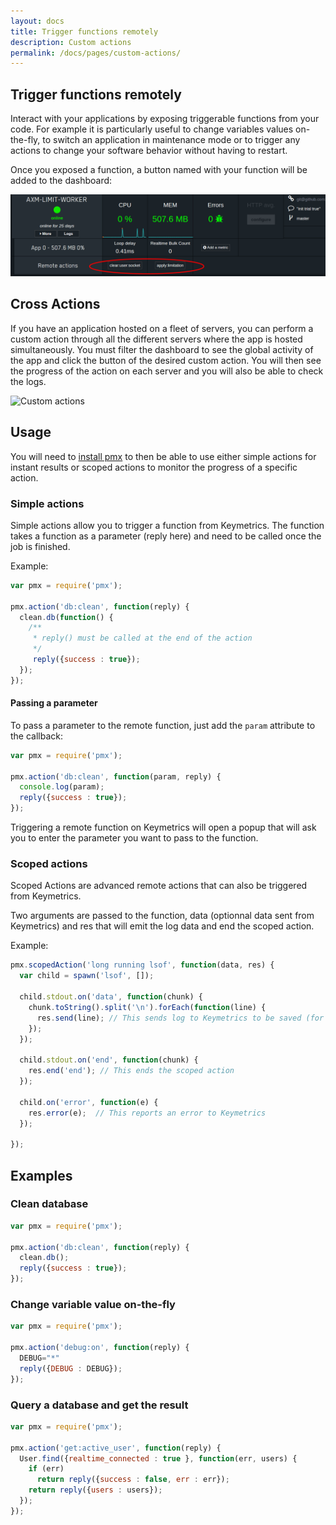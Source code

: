 ```yaml
---
layout: docs
title: Trigger functions remotely
description: Custom actions
permalink: /docs/pages/custom-actions/
---
```


## Trigger functions remotely

Interact with your applications by exposing triggerable functions from your code. For example it is particularly useful to change variables values on-the-fly, to switch an application in maintenance mode or to trigger any actions to change your software behavior without having to restart. 

Once you exposed a function, a button named with your function will be added to the dashboard:

<img src="/images/custom-actions.png" alt="Custom actions"/>

## Cross Actions

If you have an application hosted on a fleet of servers, you can perform a custom action through all the different servers where the app is hosted simultaneously. You must filter the dashboard to see the global activity of the app and click the button of the desired custom action. You will then see the progress of the action on each server and you will also be able to check the logs. 

<img src="http://i.imgur.com/bSsXaHL.jpg" alt="Custom actions"/>

## Usage

You will need to [install pmx](/docs/usage/install-pmx/) to then be able to use either simple actions for instant results or scoped actions to monitor the progress of a specific action.

### Simple actions

Simple actions allow you to trigger a function from Keymetrics. The function takes a function as a parameter (reply here) and need to be called once the job is finished.

Example:

```javascript
var pmx = require('pmx');

pmx.action('db:clean', function(reply) {
  clean.db(function() {
    /**
     * reply() must be called at the end of the action
     */
     reply({success : true});
  });
});
```

#### Passing a parameter

To pass a parameter to the remote function, just add the `param` attribute to the callback:

```javascript
var pmx = require('pmx');

pmx.action('db:clean', function(param, reply) {
  console.log(param);
  reply({success : true});
});
```

Triggering a remote function on Keymetrics will open a popup that will ask you to enter the parameter you want to pass to the function.

### Scoped actions

Scoped Actions are advanced remote actions that can also be triggered from Keymetrics.

Two arguments are passed to the function, data (optionnal data sent from Keymetrics) and res that will emit the log data and end the scoped action.

Example:

```javascript
pmx.scopedAction('long running lsof', function(data, res) {
  var child = spawn('lsof', []);

  child.stdout.on('data', function(chunk) {
    chunk.toString().split('\n').forEach(function(line) {
      res.send(line); // This sends log to Keymetrics to be saved (for tracking)
    });
  });

  child.stdout.on('end', function(chunk) {
    res.end('end'); // This ends the scoped action
  });

  child.on('error', function(e) {
    res.error(e);  // This reports an error to Keymetrics
  });

});
```

## Examples

### Clean database

```javascript
var pmx = require('pmx');

pmx.action('db:clean', function(reply) {
  clean.db();
  reply({success : true});
});
```

### Change variable value on-the-fly

```javascript
var pmx = require('pmx');

pmx.action('debug:on', function(reply) {
  DEBUG="*"
  reply({DEBUG : DEBUG});
});
```

### Query a database and get the result

```javascript
var pmx = require('pmx');

pmx.action('get:active_user', function(reply) {
  User.find({realtime_connected : true }, function(err, users) {
    if (err)
      return reply({success : false, err : err});
    return reply({users : users});
  });
});
```
